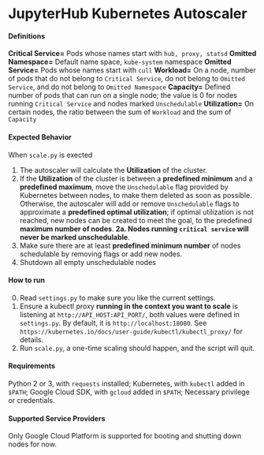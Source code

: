 JupyterHub Kubernetes Autoscaler
===================================

#### Definitions

**Critical Service=** Pods whose names start with `hub, proxy, statsd`
**Omitted Namespace=** Default name space, `kube-system` namespace
**Omitted Service=** Pods whose names start with `cull`
**Workload=**  On a node, number of pods that do not belong to `Critical Service`, do not belong to `Omitted Service`, and do not belong to `Omitted Namespace`
**Capacity=** Defined number of pods that can run on a single node; the value is 0 for nodes running `Critical Service` and nodes marked `Unschedulable`
**Utilization=** On certain nodes, the ratio between the sum of `Workload` and the sum of `Capacity`

#### Expected Behavior

When `scale.py` is exected

1. The autoscaler will calculate the **Utilization** of the cluster.
2. If the **Utilization** of the cluster is between a **predefined minimum** and a **predefined maximum**, move the `Unschedulable` flag provided by Kubernetes between nodes, to make them deleted as soon as possible. Otherwise, the autoscaler will add or remove `Unschedulable` flags to approximate a **predefined optimal utilization**; if optimal utilization is not reached, new nodes can be created to meet the goal, to the predefined **maximum number of nodes**.
**2a. Nodes running `critical service` will never be marked unschedulable**.
3. Make sure there are at least **predefined minimum number** of nodes schedulable by removing flags or add new nodes.
4. Shutdown all empty unschedulable nodes

#### How to run

0. Read `settings.py` to make sure you like the current settings.
1. Ensure a kubectl proxy **running in the context you want to scale** is listening at `http://API_HOST:API_PORT/`, both values were defined in `settings.py`. By default, it is `http://localhost:18080`. See `https://kubernetes.io/docs/user-guide/kubectl/kubectl_proxy/` for details.
2. Run `scale.py`, a one-time scaling should happen, and the script will quit.

#### Requirements

Python 2 or 3, with `requests` installed;
Kubernetes, with `kubectl` added in `$PATH`;
Google Cloud SDK, with `gcloud` added in `$PATH`;
Necessary privilege or credentials.

#### Supported Service Providers

Only Google Cloud Platform is supported for booting and shutting down nodes for now.
